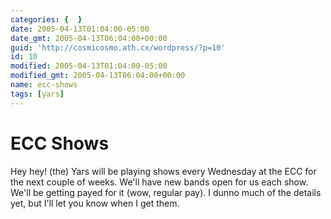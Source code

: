 ```yaml
---
categories: {  }
date: 2005-04-13T01:04:00-05:00
date_gmt: 2005-04-13T06:04:00+00:00
guid: 'http://cosmicosmo.ath.cx/wordpress/?p=10'
id: 10
modified: 2005-04-13T01:04:00-05:00
modified_gmt: 2005-04-13T06:04:00+00:00
name: ecc-shows
tags: [yars]
---
```


ECC Shows
=========

Hey hey! (the) Yars will be playing shows every Wednesday at the ECC for the next couple of weeks.  We'll have new bands open for us each show.  We'll be getting payed for it (wow, regular pay).  I dunno much of the details yet, but I'll let you know when I get them.
